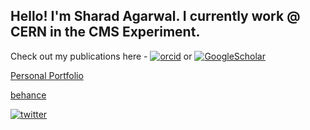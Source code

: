 ## Hello! I'm Sharad Agarwal. I currently work @ CERN in the CMS Experiment.

Check out my publications here - [![orcid](https://img.shields.io/badge/orcid-sharadagarwal-&?logo=orcid)](https://orcid.org/0000-0002-6492-5390) or [![GoogleScholar](https://img.shields.io/badge/scholar-sharadagarwal-&?logo=googlescholar)](https://scholar.google.com/citations?user=yRVFJp8AAAAJ&hl=en)

[Personal Portfolio](https://sharad1126.github.io/)

[behance](https://www.behance.net/sharad1126)

[![twitter](https://img.shields.io/twitter/follow/shad1126?style=social)](https://twitter.com/shad1126)

